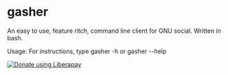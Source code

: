 # gasher
An easy to use, feature ritch, command line client for GNU social. Written in bash.

Usage:
For instructions, type gasher -h or gasher --help

<script src="https://liberapay.com/stormdragon2976/widgets/button.js"></script>
<noscript><a href="https://liberapay.com/stormdragon2976/donate"><img alt="Donate using Liberapay" src="https://liberapay.com/assets/widgets/donate.svg"></a></noscript>
